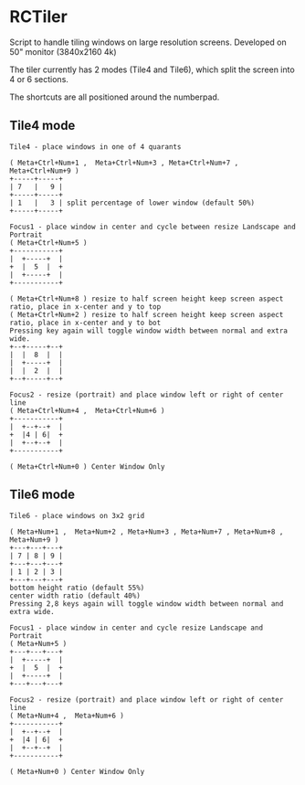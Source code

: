 RCTiler
=======

Script to handle tiling windows on large resolution screens. Developed on 50" monitor (3840x2160 4k)

The tiler currently has 2 modes (Tile4 and Tile6), which split the screen into 4 or 6 sections.

The shortcuts are all positioned around the numberpad.

Tile4 mode
----------
```
Tile4 - place windows in one of 4 quarants

( Meta+Ctrl+Num+1 ,  Meta+Ctrl+Num+3 , Meta+Ctrl+Num+7 , Meta+Ctrl+Num+9 )
+-----+-----+
| 7   |   9 |
+-----+-----+
| 1   |   3 | split percentage of lower window (default 50%)
+-----+-----+

Focus1 - place window in center and cycle between resize Landscape and Portrait
( Meta+Ctrl+Num+5 )
+-----------+
|  +-----+  |
+  |  5  |  +
|  +-----+  |
+-----------+

( Meta+Ctrl+Num+8 ) resize to half screen height keep screen aspect ratio, place in x-center and y to top
( Meta+Ctrl+Num+2 ) resize to half screen height keep screen aspect ratio, place in x-center and y to bot
Pressing key again will toggle window width between normal and extra wide.
+--+-----+--+
|  |  8  |  |
|  +-----+  |
|  |  2  |  |
+--+-----+--+

Focus2 - resize (portrait) and place window left or right of center line
( Meta+Ctrl+Num+4 ,  Meta+Ctrl+Num+6 )
+-----------+
|  +--+--+  |
+  |4 | 6|  +
|  +--+--+  |
+-----------+

( Meta+Ctrl+Num+0 ) Center Window Only

```

Tile6 mode
----------
```
Tile6 - place windows on 3x2 grid

( Meta+Num+1 ,  Meta+Num+2 , Meta+Num+3 , Meta+Num+7 , Meta+Num+8 , Meta+Num+9 )
+---+---+---+
| 7 | 8 | 9 |
+---+---+---+
| 1 | 2 | 3 |
+---+---+---+
bottom height ratio (default 55%)
center width ratio (default 40%)
Pressing 2,8 keys again will toggle window width between normal and extra wide.

Focus1 - place window in center and cycle resize Landscape and Portrait
( Meta+Num+5 )
+---+---+---+
|  +-----+  |
+  |  5  |  +
|  +-----+  |
+---+---+---+

Focus2 - resize (portrait) and place window left or right of center line
( Meta+Num+4 ,  Meta+Num+6 )
+-----------+
|  +--+--+  |
+  |4 | 6|  +
|  +--+--+  |
+-----------+

( Meta+Num+0 ) Center Window Only

```

